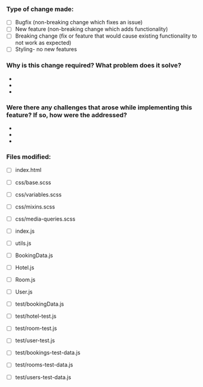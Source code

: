 ### Type of change made:
- [ ] Bugfix (non-breaking change which fixes an issue)
- [ ] New feature (non-breaking change which adds functionality)
- [ ] Breaking change (fix or feature that would cause existing functionality to not work as expected)
- [ ] Styling- no new features
### Why is this change required? What problem does it solve?
- 
-
- 
### Were there any challenges that arose while implementing this feature? If so, how were the addressed?
- 
-
- 
### Files modified:
- [ ]  index.html
- [ ]  css/base.scss
- [ ]  css/variables.scss
- [ ]  css/mixins.scss
- [ ]  css/media-queries.scss
- [ ]  index.js
- [ ]  utils.js
- [ ]  BookingData.js
- [ ]  Hotel.js
- [ ]  Room.js
- [ ]  User.js
- [ ]  test/bookingData.js
- [ ]  test/hotel-test.js
- [ ]  test/room-test.js
- [ ]  test/user-test.js
- [ ]  test/bookings-test-data.js
- [ ]  test/rooms-test-data.js
- [ ]  test/users-test-data.js


